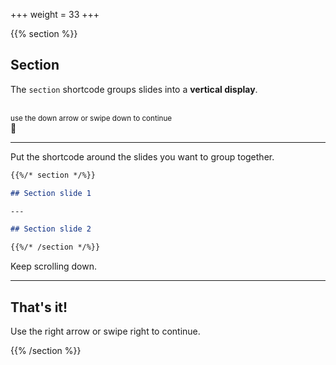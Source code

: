 +++
weight = 33
+++

{{% section %}}

## Section

The `section` shortcode groups slides into a **vertical display**.

<br>
<small>
use the down arrow or swipe down to continue
</small>
<br>
🔽

---

Put the shortcode around the slides you want to group together.

```markdown
{{%/* section */%}}

## Section slide 1

---

## Section slide 2

{{%/* /section */%}}
```

Keep scrolling down.

---

## That's it!

Use the right arrow or swipe right to continue.

{{% /section %}}


